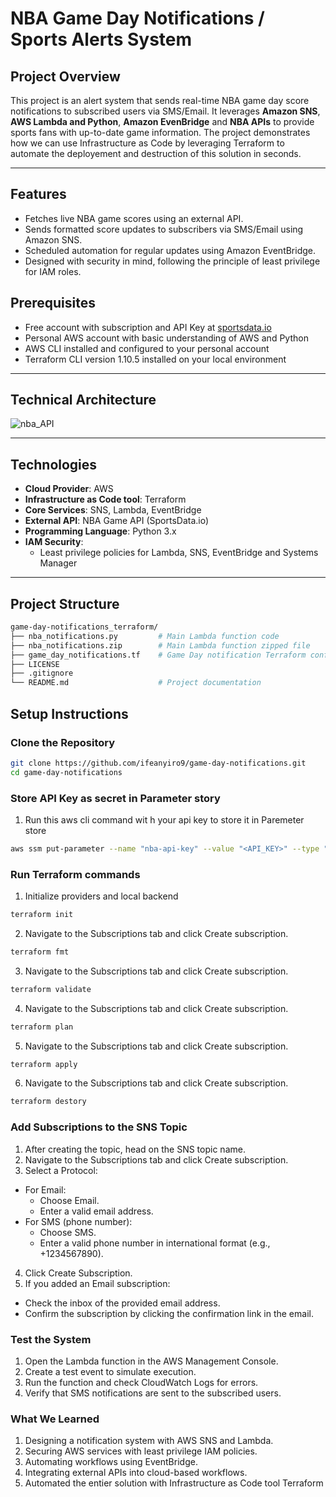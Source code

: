 # NBA Game Day Notifications / Sports Alerts System

## **Project Overview**
This project is an alert system that sends real-time NBA game day score notifications to subscribed users via SMS/Email. It leverages **Amazon SNS**, **AWS Lambda and Python**, **Amazon EvenBridge** and **NBA APIs** to provide sports fans with up-to-date game information. The project demonstrates how we can use Infrastructure as Code by leveraging Terraform to automate the deployement and destruction of this solution in seconds.

---

## **Features**
- Fetches live NBA game scores using an external API.
- Sends formatted score updates to subscribers via SMS/Email using Amazon SNS.
- Scheduled automation for regular updates using Amazon EventBridge.
- Designed with security in mind, following the principle of least privilege for IAM roles.

## **Prerequisites**
- Free account with subscription and API Key at [sportsdata.io](https://sportsdata.io/)
- Personal AWS account with basic understanding of AWS and Python
- AWS CLI installed and configured to your personal account
- Terraform CLI version 1.10.5 installed on your local environment

---

## **Technical Architecture**
![nba_API](https://github.com/user-attachments/assets/5e19635e-0685-4c07-9601-330f7d1231f9)


---


## **Technologies**
- **Cloud Provider**: AWS
- **Infrastructure as Code tool**: Terraform
- **Core Services**: SNS, Lambda, EventBridge
- **External API**: NBA Game API (SportsData.io)
- **Programming Language**: Python 3.x
- **IAM Security**:
  - Least privilege policies for Lambda, SNS, EventBridge and Systems Manager

---

## **Project Structure**
```bash
game-day-notifications_terraform/
├── nba_notifications.py         # Main Lambda function code
├── nba_notifications.zip        # Main Lambda function zipped file
├── game_day_notifications.tf    # Game Day notification Terraform config file
├── LICENSE                     
├── .gitignore
└── README.md                    # Project documentation
``` 

## **Setup Instructions**

### **Clone the Repository**
```bash
git clone https://github.com/ifeanyiro9/game-day-notifications.git
cd game-day-notifications
```

### **Store API Key as secret in Parameter story**
1. Run this aws cli command wit h your api key to store it in Paremeter store
```bash
aws ssm put-parameter --name "nba-api-key" --value "<API_KEY>" --type "SecureString"
```

### **Run Terraform commands**
1. Initialize providers and local backend
```bash
terraform init
```
2. Navigate to the Subscriptions tab and click Create subscription.
```bash
terraform fmt
```
3. Navigate to the Subscriptions tab and click Create subscription.
```bash
terraform validate
```
4. Navigate to the Subscriptions tab and click Create subscription.
```bash
terraform plan
```
5. Navigate to the Subscriptions tab and click Create subscription.
```bash
terraform apply
```
6. Navigate to the Subscriptions tab and click Create subscription.
```bash
terraform destory
```

### **Add Subscriptions to the SNS Topic**
1. After creating the topic, head on the SNS topic name.
2. Navigate to the Subscriptions tab and click Create subscription.
3. Select a Protocol:
- For Email:
  - Choose Email.
  - Enter a valid email address.
- For SMS (phone number):
  - Choose SMS.
  - Enter a valid phone number in international format (e.g., +1234567890).

4. Click Create Subscription.
5. If you added an Email subscription:
- Check the inbox of the provided email address.
- Confirm the subscription by clicking the confirmation link in the email.

### **Test the System**
1. Open the Lambda function in the AWS Management Console.
2. Create a test event to simulate execution.
3. Run the function and check CloudWatch Logs for errors.
4. Verify that SMS notifications are sent to the subscribed users.

### **What We Learned**
1. Designing a notification system with AWS SNS and Lambda.
2. Securing AWS services with least privilege IAM policies.
3. Automating workflows using EventBridge.
4. Integrating external APIs into cloud-based workflows.
5. Automated the entier solution with Infrastructure as Code tool Terraform
